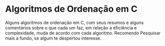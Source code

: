 # Algoritmos de Ordenação em C
Alguns algoritmos de ordenação em C, com seus resumos e alguns comentários sobre o que cada um faz, em relação a eficiência e complexidade, muda de acordo com cada algoritmo. 
Recomendo Pesquisar mais a fundo, se algum te despertou interesse.
